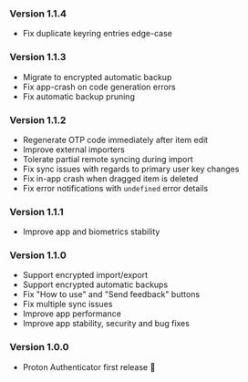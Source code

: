 ### Version 1.1.4

- Fix duplicate keyring entries edge-case

### Version 1.1.3

- Migrate to encrypted automatic backup
- Fix app-crash on code generation errors
- Fix automatic backup pruning

### Version 1.1.2

- Regenerate OTP code immediately after item edit
- Improve external importers
- Tolerate partial remote syncing during import
- Fix sync issues with regards to primary user key changes
- Fix in-app crash when dragged item is deleted
- Fix error notifications with `undefined` error details

### Version 1.1.1

- Improve app and biometrics stability

### Version 1.1.0

- Support encrypted import/export
- Support encrypted automatic backups
- Fix "How to use" and "Send feedback" buttons
- Fix multiple sync issues
- Improve app performance
- Improve app stability, security and bug fixes

### Version 1.0.0

- Proton Authenticator first release 🎉
